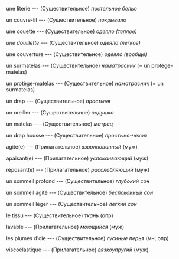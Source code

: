 une literie --- (Существительное)
*постельное белье*



un couvre-lit --- (Существительное)
*покрывало*



une couette --- (Существительное)
*одеяло (теплое)*



*une douillette* --- (Существительное)
*одеяло (легкое)*



une couverture --- (Существительное)
*одеяло (вообще)*



un surmatelas --- (Существительное)
*наматрасник*
(= un protège-matelas)



un protège-matelas --- (Существительное)
*наматрасник*
(= un surmatelas)



un drap --- (Существительное)
*простыня*



un oreiller --- (Существительное)
*подушка*



un matelas --- (Существительное)
*матрац*



un drap housse --- (Существительное)
*простыня-чехол*



agité(e) --- (Прилагательное)
*взволнованный* (муж)



apaisant(e) --- (Прилагательное)
*успокаивающий* (муж)



réposant(e) --- (Прилагательное)
*расслабляющий* (муж)



un sommeil profond --- (Существительное)
*глубокий сон*



un sommeil agité --- (Существительное)
*беспокойный сон*



un sommeil léger --- (Существительное)
*легкий сон*



le tissu --- (Существительное)
*ткань* (опр)



lavable --- (Прилагательное)
*моющийся* (муж)



les plumes d'oie --- (Существительное)
*гусиные перья* (мн; опр)



viscoélastique --- (Прилагательное)
*вязкоупругий* (муж)